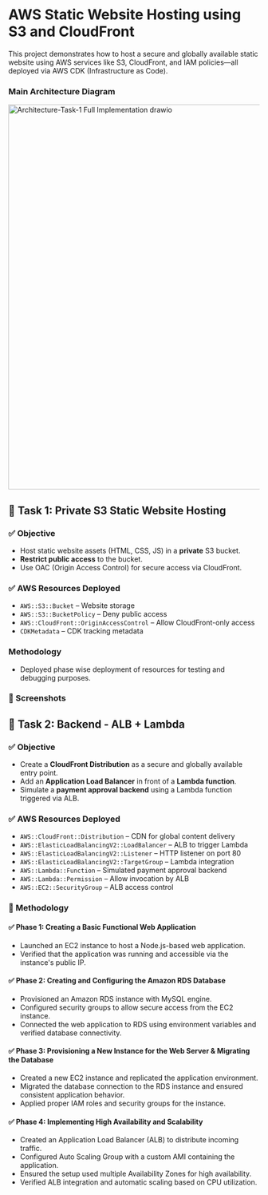 # AWS Static Website Hosting using S3 and CloudFront

This project demonstrates how to host a secure and globally available static website using AWS services like S3, CloudFront, and IAM policies—all deployed via AWS CDK (Infrastructure as Code).
### Main Architecture Diagram

<img width="1012" height="771" alt="Architecture-Task-1 Full Implementation drawio" src="https://github.com/user-attachments/assets/40ff7d92-4568-4963-851f-7f66a6ffa149" />

## 📌 Task 1: Private S3 Static Website Hosting

### ✅ Objective

- Host static website assets (HTML, CSS, JS) in a **private** S3 bucket.
- **Restrict public access** to the bucket.
- Use OAC (Origin Access Control) for secure access via CloudFront.

### ✅ AWS Resources Deployed

- `AWS::S3::Bucket` – Website storage
- `AWS::S3::BucketPolicy` – Deny public access
- `AWS::CloudFront::OriginAccessControl` – Allow CloudFront-only access
- `CDKMetadata` – CDK tracking metadata

### Methodology
- Deployed phase wise deployment of resources for testing and debugging purposes.


### 📸 Screenshots

## 📌 Task 2: Backend - ALB + Lambda

### ✅ Objective

- Create a **CloudFront Distribution** as a secure and globally available entry point.
- Add an **Application Load Balancer** in front of a **Lambda function**.
- Simulate a **payment approval backend** using a Lambda function triggered via ALB.

### ✅ AWS Resources Deployed

- `AWS::CloudFront::Distribution` – CDN for global content delivery
- `AWS::ElasticLoadBalancingV2::LoadBalancer` – ALB to trigger Lambda
- `AWS::ElasticLoadBalancingV2::Listener` – HTTP listener on port 80
- `AWS::ElasticLoadBalancingV2::TargetGroup` – Lambda integration
- `AWS::Lambda::Function` – Simulated payment approval backend
- `AWS::Lambda::Permission` – Allow invocation by ALB
- `AWS::EC2::SecurityGroup` – ALB access control

### 🧪 Methodology

#### ✅ Phase 1: Creating a Basic Functional Web Application
- Launched an EC2 instance to host a Node.js-based web application.
- Verified that the application was running and accessible via the instance's public IP.

#### ✅ Phase 2: Creating and Configuring the Amazon RDS Database
- Provisioned an Amazon RDS instance with MySQL engine.
- Configured security groups to allow secure access from the EC2 instance.
- Connected the web application to RDS using environment variables and verified database connectivity.

#### ✅ Phase 3: Provisioning a New Instance for the Web Server & Migrating the Database
- Created a new EC2 instance and replicated the application environment.
- Migrated the database connection to the RDS instance and ensured consistent application behavior.
- Applied proper IAM roles and security groups for the instance.

#### ✅ Phase 4: Implementing High Availability and Scalability
- Created an Application Load Balancer (ALB) to distribute incoming traffic.
- Configured Auto Scaling Group with a custom AMI containing the application.
- Ensured the setup used multiple Availability Zones for high availability.
- Verified ALB integration and automatic scaling based on CPU utilization.



